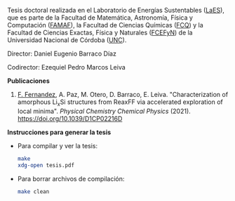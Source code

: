 Tesis doctoral realizada en el Laboratorio de Energías Sustentables
([LaES](http://www.laesunc.com/laes/)), que es parte de la Facultad de Matemática, 
Astronomía, Física y Computación ([FAMAF](https://www.famaf.unc.edu.ar/)), 
la Facultad de Ciencias Químicas ([FCQ](http://www.fcq.unc.edu.ar/))
y la Facultad de Ciencias Exactas, Física y Naturales ([FCEFyN](https://fcefyn.unc.edu.ar/))
de la Universidad Nacional de Córdoba ([UNC](https://www.unc.edu.ar/)). 

Director: Daniel Eugenio Barraco Díaz

Codirector: Ezequiel Pedro Marcos Leiva

**Publicaciones**

1. <ins>F. Fernandez</ins>, A. Paz, M. Otero, D. Barraco, E. Leiva.
   "Characterization of amorphous Li<sub>x</sub>Si structures from ReaxFF via
   accelerated exploration of local minima". _Physical Chemistry Chemical Physics_
   (2021). https://doi.org/10.1039/D1CP02216D

**Instrucciones para generar la tesis**

+ Para compilar y ver la tesis:
    ```bash
    make
    xdg-open tesis.pdf
    ```
+ Para borrar archivos de compilación:
    ```bash
    make clean
    ```
